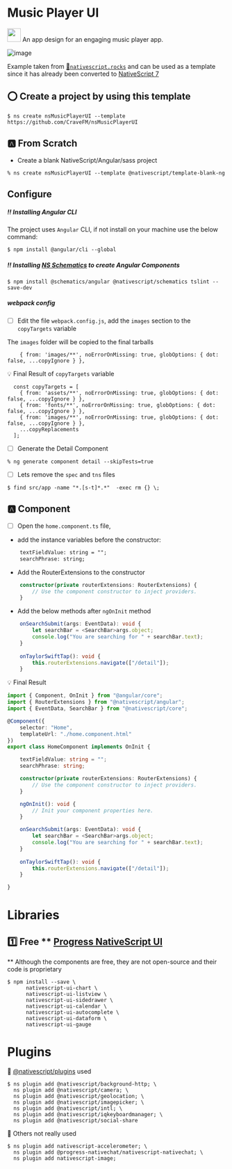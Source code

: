 # Music Player UI

[<img src="https://github.com/angular/angular/blob/master/aio/src/assets/images/logos/angular/angular.png" width="31" height="31"></img>](https://play.nativescript.org/?template=play-ng&id=EaETCw&v=54) An app design for an engaging music player app.

![image](https://raw.githubusercontent.com/NativeScript/code-samples/master/screens/music-player-ui.gif)

Example taken from [:bookmark:`nativescript.rocks`](https://plugins.nativescript.rocks/samples) and can be used as a template since it has already been converted to [NativeScript 7](https://nativescript.org/blog/nativescript-7-announcement)

## :o: Create a project by using this template

```
$ ns create nsMusicPlayerUI --template https://github.com/CraveFM/nsMusicPlayerUI
```


## :a: From Scratch

* Create a blank NativeScript/Angular/sass project

```
% ns create nsMusicPlayerUI --template @nativescript/template-blank-ng
```

## Configure

##### :bangbang: Installing Angular CLI

The project uses `Angular` CLI, if not install on your machine use the below command:

```
$ npm install @angular/cli --global
```

##### :bangbang: Installing [NS Schematics](https://docs.nativescript.org/tooling/angular-cli) to create Angular Components

```
$ npm install @schematics/angular @nativescript/schematics tslint --save-dev
```

##### webpack config

- [ ] Edit the file `webpack.config.js`, add the `images` section to the `copyTargets` variable

The `images` folder will be copied to the final tarballs

```
    { from: 'images/**', noErrorOnMissing: true, globOptions: { dot: false, ...copyIgnore } },
```

:bulb: Final Result of `copyTargets` variable

```
  const copyTargets = [
    { from: 'assets/**', noErrorOnMissing: true, globOptions: { dot: false, ...copyIgnore } },
    { from: 'fonts/**', noErrorOnMissing: true, globOptions: { dot: false, ...copyIgnore } },
    { from: 'images/**', noErrorOnMissing: true, globOptions: { dot: false, ...copyIgnore } },
    ...copyReplacements
  ];
```

- [ ] Generate the Detail Component

```
% ng generate component detail --skipTests=true 
```

- [ ] Lets remove the `spec` and `tns` files

```
$ find src/app -name "*.[s-t]*.*"  -exec rm {} \;
```

## :a: Component

- [ ] Open the `home.component.ts` file,

* add the instance variables before the constructor:

```html
    textFieldValue: string = "";
    searchPhrase: string;
```

* Add the RouterExtensions to the constructor

```typescript
    constructor(private routerExtensions: RouterExtensions) {
        // Use the component constructor to inject providers.
    }
```

* Add the below methods after `ngOnInit` method

```typescript
    onSearchSubmit(args: EventData): void {
        let searchBar = <SearchBar>args.object;
        console.log("You are searching for " + searchBar.text);
    }
    
    onTaylorSwiftTap(): void {
        this.routerExtensions.navigate(["/detail"]);
    }
```

:bulb: Final Result

```typescript
import { Component, OnInit } from "@angular/core";
import { RouterExtensions } from "@nativescript/angular";
import { EventData, SearchBar } from "@nativescript/core";

@Component({
    selector: "Home",
    templateUrl: "./home.component.html"
})
export class HomeComponent implements OnInit {

    textFieldValue: string = "";
    searchPhrase: string;

    constructor(private routerExtensions: RouterExtensions) {
        // Use the component constructor to inject providers.
    }

    ngOnInit(): void {
        // Init your component properties here.
    }

    onSearchSubmit(args: EventData): void {
        let searchBar = <SearchBar>args.object;
        console.log("You are searching for " + searchBar.text);
    }
    
    onTaylorSwiftTap(): void {
        this.routerExtensions.navigate(["/detail"]);
    }

}
```


# Libraries

## :one: Free ** [Progress NativeScript UI](https://github.com/ProgressNS/nativescript-ui-samples)

** Although the components are free, they are not open-source and their code is proprietary

```
$ npm install --save \
      nativescript-ui-chart \
      nativescript-ui-listview \
      nativescript-ui-sidedrawer \
      nativescript-ui-calendar \
      nativescript-ui-autocomplete \
      nativescript-ui-dataform \
      nativescript-ui-gauge
```

# Plugins

:pushpin: [@nativescript/plugins](https://github.com/NativeScript/plugins) used

```
$ ns plugin add @nativescript/background-http; \
  ns plugin add @nativescript/camera; \
  ns plugin add @nativescript/geolocation; \
  ns plugin add @nativescript/imagepicker; \
  ns plugin add @nativescript/intl; \
  ns plugin add @nativescript/iqkeyboardmanager; \
  ns plugin add @nativescript/social-share
```

:pushpin: Others not really used

```
$ ns plugin add nativescript-accelerometer; \
  ns plugin add @progress-nativechat/nativescript-nativechat; \
  ns plugin add nativescript-image;
```

